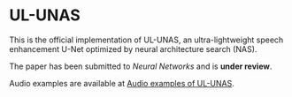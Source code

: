 # UL-UNAS
This is the official implementation of UL-UNAS, an ultra-lightweight speech enhancement U-Net optimized by neural architecture search (NAS).

The paper has been submitted to *Neural Networks* and is **under review**.

Audio examples are available at [Audio examples of UL-UNAS](https://htmlpreview.github.io/?https://github.com/Xiaobin-Rong/ul-unas_demo/blob/main/index.html).
